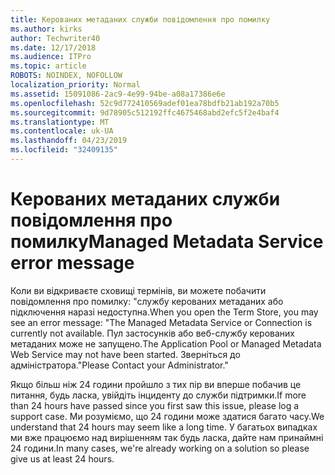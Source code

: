 ```yaml
---
title: Керованих метаданих служби повідомлення про помилку
ms.author: kirks
author: Techwriter40
ms.date: 12/17/2018
ms.audience: ITPro
ms.topic: article
ROBOTS: NOINDEX, NOFOLLOW
localization_priority: Normal
ms.assetid: 15091086-2ac9-4e99-94be-a08a17386e6e
ms.openlocfilehash: 52c9d772410569adef01ea78bdfb21ab192a70b5
ms.sourcegitcommit: 9d78905c512192ffc4675468abd2efc5f2e4baf4
ms.translationtype: MT
ms.contentlocale: uk-UA
ms.lasthandoff: 04/23/2019
ms.locfileid: "32409135"
---
```

# <a name="managed-metadata-service-error-message"></a><span data-ttu-id="c384d-102">Керованих метаданих служби повідомлення про помилку</span><span class="sxs-lookup"><span data-stu-id="c384d-102">Managed Metadata Service error message</span></span>

<span data-ttu-id="c384d-103">Коли ви відкриваєте сховищі термінів, ви можете побачити повідомлення про помилку: "службу керованих метаданих або підключення наразі недоступна.</span><span class="sxs-lookup"><span data-stu-id="c384d-103">When you open the Term Store, you may see an error message: "The Managed Metadata Service or Connection is currently not available.</span></span> <span data-ttu-id="c384d-104">Пул застосунків або веб-службу керованих метаданих може не запущено.</span><span class="sxs-lookup"><span data-stu-id="c384d-104">The Application Pool or Managed Metadata Web Service may not have been started.</span></span> <span data-ttu-id="c384d-105">Зверніться до адміністратора."</span><span class="sxs-lookup"><span data-stu-id="c384d-105">Please Contact your Administrator."</span></span>
  
<span data-ttu-id="c384d-106">Якщо більш ніж 24 години пройшло з тих пір ви вперше побачив це питання, будь ласка, увійдіть інциденту до служби підтримки.</span><span class="sxs-lookup"><span data-stu-id="c384d-106">If more than 24 hours have passed since you first saw this issue, please log a support case.</span></span> <span data-ttu-id="c384d-107">Ми розуміємо, що 24 години може здатися багато часу.</span><span class="sxs-lookup"><span data-stu-id="c384d-107">We understand that 24 hours may seem like a long time.</span></span> <span data-ttu-id="c384d-108">У багатьох випадках ми вже працюємо над вирішенням так будь ласка, дайте нам принаймні 24 години.</span><span class="sxs-lookup"><span data-stu-id="c384d-108">In many cases, we're already working on a solution so please give us at least 24 hours.</span></span>
  

